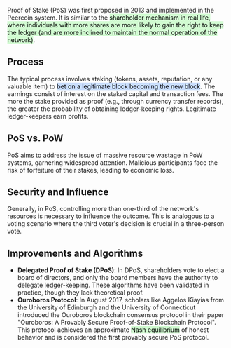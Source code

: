 Proof of Stake (PoS) was first proposed in 2013 and implemented in the Peercoin system. It is similar to the <mark style="background: #BBFABBA6;">shareholder mechanism in real life, where individuals with more shares are more likely to gain the right to keep the ledger (and are more inclined to maintain the normal operation of the network)</mark>.

## Process
The typical process involves staking (tokens, assets, reputation, or any valuable item) to <mark style="background: #ADCCFFA6;">bet on a legitimate block becoming the new block</mark>. The earnings consist of interest on the staked capital and transaction fees. The more the stake provided as proof (e.g., through currency transfer records), the greater the probability of obtaining ledger-keeping rights. Legitimate ledger-keepers earn profits.

## PoS vs. PoW
PoS aims to address the issue of massive resource wastage in PoW systems, garnering widespread attention. Malicious participants face the risk of forfeiture of their stakes, leading to economic loss.

## Security and Influence
Generally, in PoS, controlling more than one-third of the network's resources is necessary to influence the outcome. This is analogous to a voting scenario where the third voter's decision is crucial in a three-person vote.

## Improvements and Algorithms
- **Delegated Proof of Stake (DPoS)**: In DPoS, shareholders vote to elect a board of directors, and only the board members have the authority to delegate ledger-keeping. These algorithms have been validated in practice, though they lack theoretical proof.
- **Ouroboros Protocol**: In August 2017, scholars like Aggelos Kiayias from the University of Edinburgh and the University of Connecticut introduced the Ouroboros blockchain consensus protocol in their paper "Ouroboros: A Provably Secure Proof-of-Stake Blockchain Protocol". This protocol achieves an approximate <mark style="background: #BBFABBA6;">Nash equilibrium</mark> of honest behavior and is considered the first provably secure PoS protocol.
